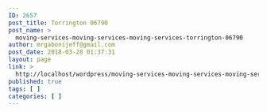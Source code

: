 ```yaml
---
ID: 2657
post_title: Torrington 06790
post_name: >
  moving-services-moving-services-moving-services-torrington-06790
author: mrgabonijeff@gmail.com
post_date: 2018-03-28 01:37:31
layout: page
link: >
  http://localhost/wordpress/moving-services-moving-services-moving-services-torrington-06790/
published: true
tags: [ ]
categories: [ ]
---
```

